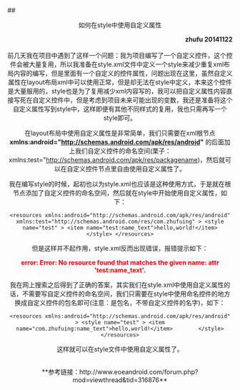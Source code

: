 ##<center>如何在style中使用自定义属性
<br>
<div align="right"><b>zhufu 20141122</b></div>
<br>
前几天我在项目中遇到了这样一个问题：我为项目编写了一个自定义控件，这个控件会被大量复用，所以我准备在style.xml文件中定义一个style来减少重复xml布局内容的编写，但是里面有一个自定义的控件属性，问题出现在这里，虽然自定义属性在layout布局xml中可以使用正常，但是却无法在style中定义，本来这个控件是大量服用的，style也是为了复用减少xml内容写的，我可以把自定义属性内容直接写死在自定义控件中，但是考虑到项目未来可能出现的变数，我还是准备将这个自定义属性写到style中，这样即便有其他不同样式的复用，我也只需再写一个style即可。

在layout布局中使用自定义属性是非常简单，我们只需要在xml根节点 __xmlns:android="http://schemas.android.com/apk/res/android"__ 的后面加上我们自定义控件的命名空间(栗子：xmlns:test="http://schemas.android.com/apk/res/packagename)，然后就可以在自定义控件节点里自由使用自定义属性了。

我在编写style的时候，起初也以为style.xml也应该是这种使用方式，于是就在根节点<resources>添加了自定义控件的命名空间，然后就在style中开始使用自定义属性，如下：

`
<resources xmlns:android="http://schemas.android.com/apk/res/android"
    xmlns:test="http://schemas.android.com/res/com.zhufuing" >
    <style name="test" >
        <item name="test:name_text">hello,world!</item>       
    </style>
</resources>
`

但是这样并不起作用，style.xml反而出现错误，报错提示如下：

**<font color="red">error: Error: No resource found that matches the given name: attr 
 'test:name_text'.</font>**
 
我在网上搜索之后得到了正确的答案，其实我们在style.xml中使用自定义属性的话，不需要写自定义控件的命名空间，我们只需要在style中使用命名控件的地方换成自定义控件的包名即可(注意：是包名，不带自定义控件的名字)，如下：

`
<resources xmlns:android="http://schemas.android.com/apk/res/android" >
    <style name="test" >
        <item name="com.zhufuing:name_text">hello,world!</item>       
    </style>
</resources>
`

这样就可以在style文件中使用自定义属性了。



<br>
**参考链接：http://www.eoeandroid.com/forum.php?mod=viewthread&tid=316876**
